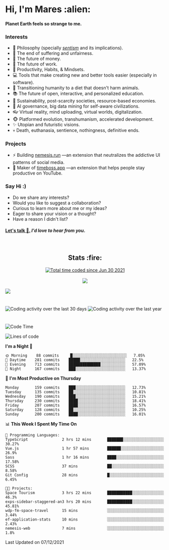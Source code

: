 <h1>Hi, I'm Mares :alien:</h1>

#### Planet Earth feels so strange to me.

### **Interests**

- 🌊 Philosophy (specially [_sentism_][sentismmedium] and its implications).
- 🎯 The end of suffering and unfairness.
- 💸 The future of money.
- 💼 The future of work.
- 🧠 Productivity, Habits, & Mindsets.
- 💻 Tools that make creating new and better tools easier (especially in software).
- 🥗 Transitioning humanity to a diet that doesn't harm animals.
- 📚 The future of open, interactive, and personalized education.
- 🌱 Sustainability, post-scarcity societies, resource-based economies.
- 🤖 AI governance, big data mining for self-aware civilizations.
- 👓 Virtual reality, mind uploading, virtual worlds, digitalization.
- 🐵 Platformed evolution, transhumanism, accelerated development.
- ✨ Utopian and futuristic visions.
- 💀 Death, euthanasia, sentience, nothingness, definitive ends.


### **Projects**

- ⚡ Building [nemesis.run](https://nemesis.run) —an extension that neutralizes the addictive UI patterns of social media.
- 💎 Maker of [timeboss.app](https://timeboss.app) —an extension that helps people stay productive on YouTube.


### **Say Hi :)**

- Do we share any interests?
- Would you like to suggest a collaboration?
- Curious to learn more about me or my ideas?
- Eager to share your vision or a thought?
- Have a reason I didn't list?

#### [Let's talk :wave:.](mailto:mareszhar@gmail.com) _I'd love to hear from you_.

[sentismmedium]: https://medium.com/@mareszhar/born-a-prisoner-a-reflection-about-life-its-struggles-and-a-plan-to-escape-d8566ce9b026

<br>

<h2 align="center">Stats :fire:</h2>

<div align="center">
  <a href="https://wakatime.com/@cfdc0e0d-4860-4b62-9ff0-cb659185525e">
    <img src="https://wakatime.com/badge/user/cfdc0e0d-4860-4b62-9ff0-cb659185525e.svg" alt="Total time coded since Jun 30 2021" />
  </a>
</div>

<br>

<div align="center">
  <img src="https://github-readme-streak-stats.herokuapp.com?user=mareszhar&theme=black-ice&hide_border=true&stroke=FFFFFF15&ring=DF8FFE&fire=DF8FFE&currStreakLabel=DF8FFE&background=1A232A&currStreakNum=86FFAB&dates=B1AAB3FF">
</div>

<!-- Add or remove this: &dates=B1AAB3FF at the end of the streak stats URL if they get bugged and aren't updating -->

<br>

<img src="https://activity-graph.herokuapp.com/graph?username=mareszhar&theme=nord&bg_color=00000000&color=979797&line=DF8FFE&point=00000000&area=true&hide_border=true">

<br>

<h1></h1>

<img src="https://wakatime.com/share/@mares/5df0ff02-9c79-41b4-b540-51dc9c65a57b.svg" alt="Coding activity over the last 30 days" />
<img src="https://wakatime.com/share/@mares/ea89ba71-f374-40af-930c-e0655909fe37.svg" alt="Coding activity over the last year" />

<h1></h1>

<!--START_SECTION:waka-->
![Code Time](http://img.shields.io/badge/Code%20Time-365%20hrs%2058%20mins-blue)

![Lines of code](https://img.shields.io/badge/From%20Hello%20World%20I%27ve%20Written-114%20Thousand%20lines%20of%20code-blue)

**I'm a Night 🦉** 

```text
🌞 Morning    88 commits     █░░░░░░░░░░░░░░░░░░░░░░░░   7.05% 
🌆 Daytime    281 commits    █████░░░░░░░░░░░░░░░░░░░░   22.5% 
🌃 Evening    713 commits    ██████████████░░░░░░░░░░░   57.09% 
🌙 Night      167 commits    ███░░░░░░░░░░░░░░░░░░░░░░   13.37%

```
📅 **I'm Most Productive on Thursday** 

```text
Monday       159 commits    ███░░░░░░░░░░░░░░░░░░░░░░   12.73% 
Tuesday      135 commits    ██░░░░░░░░░░░░░░░░░░░░░░░   10.81% 
Wednesday    190 commits    ███░░░░░░░░░░░░░░░░░░░░░░   15.21% 
Thursday     230 commits    ████░░░░░░░░░░░░░░░░░░░░░   18.41% 
Friday       207 commits    ████░░░░░░░░░░░░░░░░░░░░░   16.57% 
Saturday     128 commits    ██░░░░░░░░░░░░░░░░░░░░░░░   10.25% 
Sunday       200 commits    ████░░░░░░░░░░░░░░░░░░░░░   16.01%

```


📊 **This Week I Spent My Time On** 

```text
💬 Programming Languages: 
TypeScript               2 hrs 12 mins       ███████░░░░░░░░░░░░░░░░░░   30.27% 
Vue.js                   1 hr 57 mins        ██████░░░░░░░░░░░░░░░░░░░   26.9% 
Sass                     1 hr 16 mins        ████░░░░░░░░░░░░░░░░░░░░░   17.58% 
SCSS                     37 mins             ██░░░░░░░░░░░░░░░░░░░░░░░   8.58% 
Git Config               28 mins             █░░░░░░░░░░░░░░░░░░░░░░░░   6.45%

🐱‍💻 Projects: 
Space Tourism            3 hrs 22 mins       ███████████░░░░░░░░░░░░░░   46.3% 
exps-sidebar-staggered-an3 hrs 20 mins       ███████████░░░░░░░░░░░░░░   45.81% 
wdp-fm-space-travel      15 mins             ░░░░░░░░░░░░░░░░░░░░░░░░░   3.44% 
ef-application-stats     10 mins             ░░░░░░░░░░░░░░░░░░░░░░░░░   2.43% 
nemesis-web              7 mins              ░░░░░░░░░░░░░░░░░░░░░░░░░   1.8%

```


 Last Updated on 07/12/2021
<!--END_SECTION:waka-->
